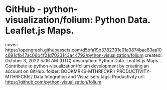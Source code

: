 # GitHub - python-visualization/folium: Python Data. Leaflet.js Maps.

cover: https://opengraph.githubassets.com/d5bfa19b3782391e01a3874bae83aa10c691cfb47ac06b4f21d7023143a44792/python-visualization/folium
created: October 3, 2022 5:06 AM (UTC)
description: Python Data. Leaflet.js Maps. . Contribute to python-visualization/folium development by creating an account on GitHub.
folder: BOOKMRKS-MTHRFCKR / PRODUCTIVITY-MTHRFCKR / Data Integration and Visualisers
tags: Productivity
url: https://github.com/python-visualization/folium